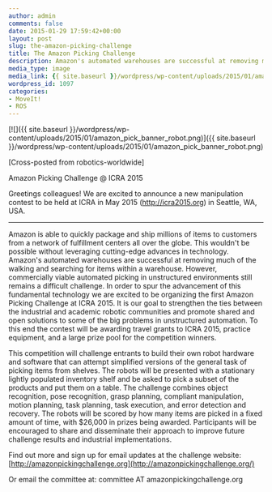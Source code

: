 ```yaml
---
author: admin
comments: false
date: 2015-01-29 17:59:42+00:00
layout: post
slug: the-amazon-picking-challenge
title: The Amazon Picking Challenge
description: Amazon's automated warehouses are successful at removing much of the walking and searching for items within a warehouse. However, commercially viable automated picking in unstructured environments still remains a difficultc challenge. In order to spur the advancement of this fundamental technology we are excited to be organizing the first Amazon Picking Challenge at ICRA 2015.
media_type: image
media_link: {{ site.baseurl }}/wordpress/wp-content/uploads/2015/01/amazon_pick_banner_robot.png
wordpress_id: 1097
categories:
- MoveIt!
- ROS
---
```


[![]({{ site.baseurl }}/wordpress/wp-content/uploads/2015/01/amazon_pick_banner_robot.png)]({{ site.baseurl }}/wordpress/wp-content/uploads/2015/01/amazon_pick_banner_robot.png)

[Cross-posted from robotics-worldwide]

Amazon Picking Challenge @ ICRA 2015

Greetings colleagues! We are excited to announce a new manipulation contest
to be held at ICRA in May 2015 (http://icra2015.org) in Seattle, WA, USA.

------------------

Amazon is able to quickly package and ship millions of items to customers
from a network of fulfillment centers all over the globe. This wouldn't be
possible without leveraging cutting-edge advances in technology. Amazon's
automated warehouses are successful at removing much of the walking and
searching for items within a warehouse. However, commercially viable
automated picking in unstructured environments still remains a difficult
challenge. In order to spur the advancement of this fundamental technology
we are excited to be organizing the first Amazon Picking Challenge at ICRA
2015. It is our goal to strengthen the ties between the industrial and
academic robotic communities and promote shared and open solutions to some
of the big problems in unstructured automation. To this end the contest
will be awarding travel grants to ICRA 2015, practice equipment, and a
large prize pool for the competition winners.

This competition will challenge entrants to build their own robot hardware
and software that can attempt simplified versions of the general task of
picking items from shelves. The robots will be presented with a stationary
lightly populated inventory shelf and be asked to pick a subset of the
products and put them on a table. The challenge combines object
recognition, pose recognition, grasp planning, compliant manipulation,
motion planning, task planning, task execution, and error detection and
recovery. The robots will be scored by how many items are picked in a fixed
amount of time, with $26,000 in prizes being awarded. Participants will be
encouraged to share and disseminate their approach to improve future
challenge results and industrial implementations.

Find out more and sign up for email updates at the challenge website: [http://amazonpickingchallenge.org](http://amazonpickingchallenge.org/)

Or email the committee at: committee AT amazonpickingchallenge.org
